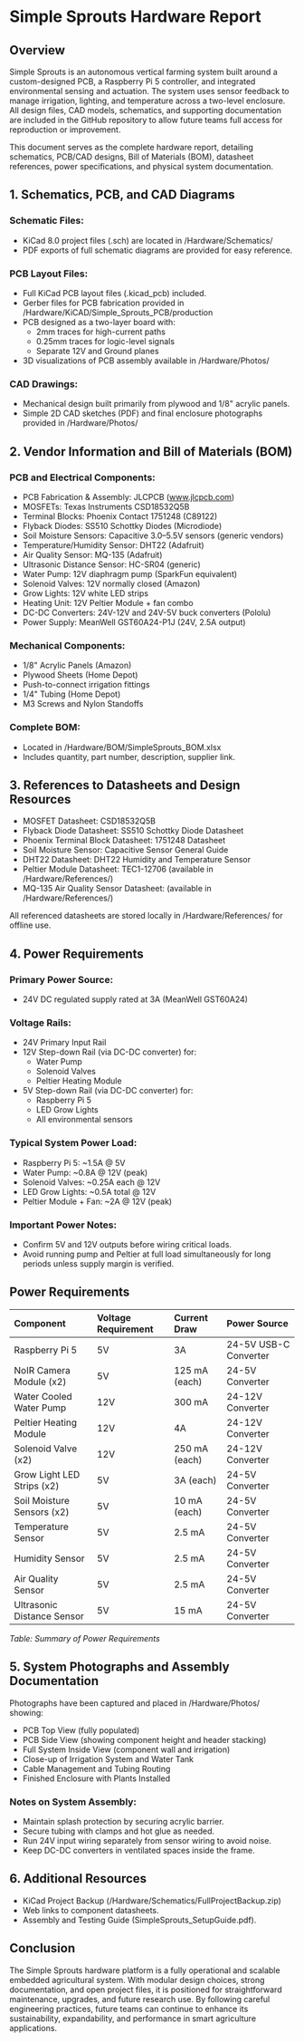 # Simple Sprouts Hardware Report

## Overview

Simple Sprouts is an autonomous vertical farming system built around a custom-designed PCB, a Raspberry Pi 5
controller, and integrated environmental sensing and actuation. The system uses sensor feedback to manage irrigation, lighting, and temperature across a two-level enclosure. All design files, CAD models, schematics, and supporting documentation are included in the GitHub repository to allow future teams full access for reproduction or improvement.

This document serves as the complete hardware report, detailing schematics, PCB/CAD designs, Bill of Materials (BOM), datasheet references, power specifications, and physical system documentation.

## 1. Schematics, PCB, and CAD Diagrams

### Schematic Files:
- KiCad 8.0 project files (.sch) are located in /Hardware/Schematics/
- PDF exports of full schematic diagrams are provided for easy reference.

### PCB Layout Files:
- Full KiCad PCB layout files (.kicad_pcb) included.
- Gerber files for PCB fabrication provided in /Hardware/KiCAD/Simple_Sprouts_PCB/production
- PCB designed as a two-layer board with:
  - 2mm traces for high-current paths
  - 0.25mm traces for logic-level signals
  - Separate 12V and Ground planes
- 3D visualizations of PCB assembly available in /Hardware/Photos/

### CAD Drawings:
- Mechanical design built primarily from plywood and 1/8" acrylic panels.
- Simple 2D CAD sketches (PDF) and final enclosure photographs provided in /Hardware/Photos/

## 2. Vendor Information and Bill of Materials (BOM)

### PCB and Electrical Components:
- PCB Fabrication & Assembly: JLCPCB (www.jlcpcb.com)
- MOSFETs: Texas Instruments CSD18532Q5B
- Terminal Blocks: Phoenix Contact 1751248 (C89122)
- Flyback Diodes: SS510 Schottky Diodes (Microdiode)
- Soil Moisture Sensors: Capacitive 3.0–5.5V sensors (generic vendors)
- Temperature/Humidity Sensor: DHT22 (Adafruit)
- Air Quality Sensor: MQ-135 (Adafruit)
- Ultrasonic Distance Sensor: HC-SR04 (generic)
- Water Pump: 12V diaphragm pump (SparkFun equivalent)
- Solenoid Valves: 12V normally closed (Amazon)
- Grow Lights: 12V white LED strips
- Heating Unit: 12V Peltier Module + fan combo
- DC-DC Converters: 24V-12V and 24V-5V buck converters (Pololu)
- Power Supply: MeanWell GST60A24-P1J (24V, 2.5A output)

### Mechanical Components:
- 1/8" Acrylic Panels (Amazon)
- Plywood Sheets (Home Depot)
- Push-to-connect irrigation fittings
- 1/4" Tubing (Home Depot)
- M3 Screws and Nylon Standoffs

### Complete BOM:
- Located in /Hardware/BOM/SimpleSprouts_BOM.xlsx
- Includes quantity, part number, description, supplier link.

## 3. References to Datasheets and Design Resources
- MOSFET Datasheet: CSD18532Q5B
- Flyback Diode Datasheet: SS510 Schottky Diode Datasheet
- Phoenix Terminal Block Datasheet: 1751248 Datasheet
- Soil Moisture Sensor: Capacitive Sensor General Guide
- DHT22 Datasheet: DHT22 Humidity and Temperature Sensor
- Peltier Module Datasheet: TEC1-12706 (available in /Hardware/References/)
- MQ-135 Air Quality Sensor Datasheet: (available in /Hardware/References/)

All referenced datasheets are stored locally in /Hardware/References/ for offline use.

## 4. Power Requirements

### Primary Power Source:
- 24V DC regulated supply rated at 3A (MeanWell GST60A24)

### Voltage Rails:
- 24V Primary Input Rail
- 12V Step-down Rail (via DC-DC converter) for:
  - Water Pump
  - Solenoid Valves
  - Peltier Heating Module
- 5V Step-down Rail (via DC-DC converter) for:
  - Raspberry Pi 5
  - LED Grow Lights
  - All environmental sensors

### Typical System Power Load:
- Raspberry Pi 5: ~1.5A @ 5V
- Water Pump: ~0.8A @ 12V (peak)
- Solenoid Valves: ~0.25A each @ 12V
- LED Grow Lights: ~0.5A total @ 12V
- Peltier Module + Fan: ~2A @ 12V (peak)

### Important Power Notes:
- Confirm 5V and 12V outputs before wiring critical loads.
- Avoid running pump and Peltier at full load simultaneously for long periods unless supply margin is verified.

## Power Requirements

| **Component**                | **Voltage Requirement** | **Current Draw**     | **Power Source**         |
|:------------------------------|:------------------------|:---------------------|:--------------------------|
| Raspberry Pi 5                | 5V                      | 3A                   | 24-5V USB-C Converter     |
| NoIR Camera Module (x2)        | 5V                      | 125 mA (each)         | 24-5V Converter           |
| Water Cooled Water Pump       | 12V                     | 300 mA               | 24-12V Converter          |
| Peltier Heating Module        | 12V                     | 4A                   | 24-12V Converter          |
| Solenoid Valve (x2)           | 12V                     | 250 mA (each)         | 24-12V Converter          |
| Grow Light LED Strips (x2)    | 5V                      | 3A (each)            | 24-5V Converter           |
| Soil Moisture Sensors (x2)    | 5V                      | 10 mA (each)         | 24-5V Converter           |
| Temperature Sensor            | 5V                      | 2.5 mA               | 24-5V Converter           |
| Humidity Sensor               | 5V                      | 2.5 mA               | 24-5V Converter           |
| Air Quality Sensor            | 5V                      | 2.5 mA               | 24-5V Converter           |
| Ultrasonic Distance Sensor    | 5V                      | 15 mA                | 24-5V Converter           |

*Table: Summary of Power Requirements*

## 5. System Photographs and Assembly Documentation

Photographs have been captured and placed in /Hardware/Photos/ showing:
- PCB Top View (fully populated)
- PCB Side View (showing component height and header stacking)
- Full System Inside View (component wall and irrigation)
- Close-up of Irrigation System and Water Tank
- Cable Management and Tubing Routing
- Finished Enclosure with Plants Installed

### Notes on System Assembly:
- Maintain splash protection by securing acrylic barrier.
- Secure tubing with clamps and hot glue as needed.
- Run 24V input wiring separately from sensor wiring to avoid noise.
- Keep DC-DC converters in ventilated spaces inside the frame.

## 6. Additional Resources
- KiCad Project Backup (/Hardware/Schematics/FullProjectBackup.zip)
- Web links to component datasheets.
- Assembly and Testing Guide (SimpleSprouts_SetupGuide.pdf).

## Conclusion

The Simple Sprouts hardware platform is a fully operational and scalable embedded agricultural system.
With modular design choices, strong documentation, and open project files, it is positioned for
straightforward maintenance, upgrades, and future research use. By following careful engineering
practices, future teams can continue to enhance its sustainability, expandability, and
performance in smart agriculture applications.
